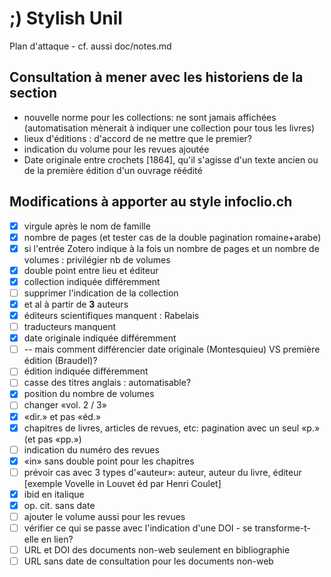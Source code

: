 # ;) Stylish Unil

Plan d'attaque - cf. aussi doc/notes.md

## Consultation à mener avec les historiens de la section

-   nouvelle norme pour les collections: ne sont jamais affichées (automatisation mènerait à indiquer une collection pour tous les livres)
-   lieux d'éditions : d'accord de ne mettre que le premier?
-   indication du volume pour les revues ajoutée
-   Date originale entre crochets [1864], qu'il s'agisse d'un texte ancien ou de la première édition d'un ouvrage réédité

## Modifications à apporter au style infoclio.ch

-   [x] virgule après le nom de famille
-   [x] nombre de pages (et tester cas de la double pagination romaine+arabe)
-   [x] si l'entrée Zotero indique à la fois un nombre de pages et un nombre de volumes : privilégier nb de volumes
-   [x] double point entre lieu et éditeur
-   [x] collection indiquée différemment
-   [ ] supprimer l'indication de la collection
-   [x] et al à partir de **3** auteurs
-   [x] éditeurs scientifiques manquent : Rabelais
-   [ ] traducteurs manquent
-   [x] date originale indiquée différemment
-   [ ] -- mais comment différencier date originale (Montesquieu) VS première édition (Braudel)?
-   [ ] édition indiquée différemment
-   [ ] casse des titres anglais : automatisable?
-   [x] position du nombre de volumes
-   [ ] changer «vol. 2 / 3»
-   [x] «dir.» et pas «éd.»
-   [x] chapitres de livres, articles de revues, etc: pagination avec un seul «p.» (et pas «pp.»)
-   [ ] indication du numéro des revues
-   [x] «in» sans double point pour les chapitres
-   [ ] prévoir cas avec 3 types d'«auteur»: auteur, auteur du livre, éditeur [exemple Vovelle in Louvet éd par Henri Coulet]
-   [x] ibid en italique
-   [x] op. cit. sans date
-   [ ] ajouter le volume aussi pour les revues
-   [ ] vérifier ce qui se passe avec l'indication d'une DOI - se transforme-t-elle en lien?
-   [ ] URL et DOI des documents non-web seulement en bibliographie
-   [ ] URL sans date de consultation pour les documents non-web
